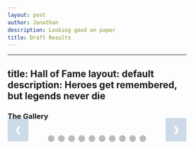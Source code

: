 ```yaml
---
layout: post
author: Jonathan
description: Looking good on paper
title: Draft Results
---
```

---
title: Hall of Fame
layout: default
description: Heroes get remembered, but legends never die
---
### The Gallery
<!-- HTML -->

<!-- Slideshow container -->
<div class="slideshow-container">

  <!-- Full-width images with number and caption text -->
  <div class="mySlides fade">
    <img src="assets/draft/r1.png" style="width:100%">
  </div>

  <div class="mySlides fade">
    <img src="assets/draft/r2.png" style="width:100%">
  </div>

  <div class="mySlides fade">
    <img src="assets/draft/r3.png" style="width:100%">
  </div>

  <div class="mySlides fade">
    <img src="assets/draft/r4.png" style="width:100%">
  </div>

  <div class="mySlides fade">
    <img src="assets/draft/r5.png" style="width:100%">
  </div>

  <div class="mySlides fade">
    <img src="assets/draft/r6.png" style="width:100%">
  </div>

  <div class="mySlides fade">
    <img src="assets/draft/r7.png" style="width:100%">
  </div>

  <div class="mySlides fade">
    <img src="assets/draft/r8.png" style="width:100%">
  </div>

  <div class="mySlides fade">
    <img src="assets/draft/r9.png" style="width:100%">
  </div>

  <div class="mySlides fade">
    <img src="assets/draft/r10.png" style="width:100%">
  </div>

  <div class="mySlides fade">
    <img src="assets/draft/r11.png" style="width:100%">
  </div>

  <div class="mySlides fade">
    <img src="assets/draft/r12.png" style="width:100%">
  </div>

  <div class="mySlides fade">
    <img src="assets/draft/r13.png" style="width:100%">
  </div>

  <div class="mySlides fade">
    <img src="assets/draft/r14.png" style="width:100%">
  </div>

  <div class="mySlides fade">
    <img src="assets/draft/r15.png" style="width:100%">
  </div>

  <div class="mySlides fade">
    <img src="assets/draft/r16.png" style="width:100%">
  </div>

<!-- Next and previous buttons -->
  <a class="prev" onclick="plusSlides(-1)">&#10094;</a>
  <a class="next" onclick="plusSlides(1)">&#10095;</a>
</div>
<br>

<!-- The dots/circles -->
<div style="text-align:center">
  <span class="dot" onclick="currentSlide(1)"></span> 
  <span class="dot" onclick="currentSlide(2)"></span> 
  <span class="dot" onclick="currentSlide(3)"></span>
  <span class="dot" onclick="currentSlide(4)"></span>
  <span class="dot" onclick="currentSlide(5)"></span> 
  <span class="dot" onclick="currentSlide(6)"></span> 
  <span class="dot" onclick="currentSlide(7)"></span> 
  <span class="dot" onclick="currentSlide(8)"></span>
  <span class="dot" onclick="currentSlide(9)"></span>
  <span class="dot" onclick="currentSlide(10)"></span> 
</div>

<!-- CSS -->
<style>
* {box-sizing:border-box}

/* Slideshow container */
.slideshow-container {
  max-width: 1000px;
  position: relative;
  margin: auto;
}

/* Hide the images by default */
.mySlides {
  display: none;
}

/* Next & previous buttons */
.prev, .next {
  cursor: pointer;
  position: absolute;
  top: 40%;
  width: auto;
  margin-top: -22px;
  padding: 16px;
  background-color: #145998;
  color: white;
  font-weight: bold;
  font-size: 18px;
  transition: 0.6s ease;
  border-radius: 0 3px 3px 0;
  user-select: none;
  opacity: 0.2;
}

/* Position the "next button" to the right */
.next {
  right: 0;
  background-color: #145998;
  color: white;
}

/* On hover, add a black background color with a little bit see-through */
.prev:hover, .next:hover {
  background-color: rgba(0,0,0,0.8);
  opacity: 0.7;
}

/* Caption text */
.text {
  color: #f2f2f2;
  font-size: 15px;
  padding: 8px 12px;
  position: absolute;
  bottom: 8px;
  width: 100%;
  text-align: center;
}

/* Number text (1/3 etc) */
.numbertext {
  color: #f2f2f2;
  font-size: 12px;
  padding: 8px 12px;
  position: absolute;
  top: 0;
}

/* The dots/bullets/indicators */
.dot {
  cursor: pointer;
  height: 15px;
  width: 15px;
  margin: 0 2px;
  background-color: #bbb;
  border-radius: 50%;
  display: inline-block;
  transition: background-color 0.6s ease;
}

.round {
  border-radius: 50%;
}

.active, .dot:hover {
  background-color: #145998;
}

/* Fading animation */
.fade {
  -webkit-animation-name: fade;
  -webkit-animation-duration: 1.5s;
  animation-name: fade;
  animation-duration: 1.5s;
}

@-webkit-keyframes fade {
  from {opacity: .4} 
  to {opacity: 1}
}

@keyframes fade {
  from {opacity: .4} 
  to {opacity: 1}
}

</style>

<script>
var slideIndex = 1;
showSlides(slideIndex);

// Next/previous controls
function plusSlides(n) {
  showSlides(slideIndex += n);
}

// Thumbnail image controls
function currentSlide(n) {
  showSlides(slideIndex = n);
}

function showSlides(n) {
  var i;
  var slides = document.getElementsByClassName("mySlides");
  var dots = document.getElementsByClassName("dot");
  if (n > slides.length) {slideIndex = 1} 
  if (n < 1) {slideIndex = slides.length}
  for (i = 0; i < slides.length; i++) {
      slides[i].style.display = "none"; 
  }
  for (i = 0; i < dots.length; i++) {
      dots[i].className = dots[i].className.replace(" active", "");
  }
  slides[slideIndex-1].style.display = "block"; 
  dots[slideIndex-1].className += " active";
}